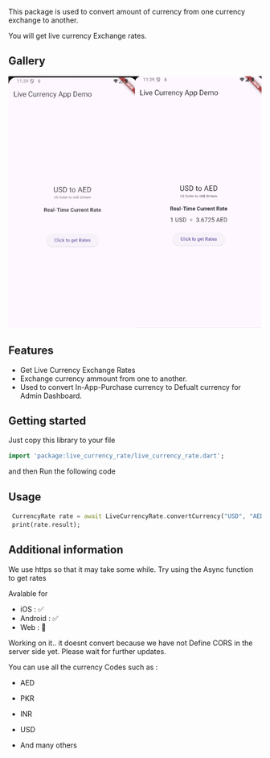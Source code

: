 
This package is used to convert amount of currency from one currency exchange to another.

You will get live currency Exchange rates.

## Gallery

<div style="display:flex">
<code><img height="500px" src="https://raw.githubusercontent.com/XeroDays/live_currency_rate/master/images/Live%20currency%20rate%20app%20start.png"></code> 
<code><img height="500px" src="https://raw.githubusercontent.com/XeroDays/live_currency_rate/master/images/Live%20currency%20app%20process.png"></code>
</div>

## Features

- Get Live Currency Exchange Rates
- Exchange currency ammount from one to another.
- Used to convert In-App-Purchase currency to Defualt currency for Admin Dashboard.

## Getting started


Just copy this library to your file
```dart
import 'package:live_currency_rate/live_currency_rate.dart';
```

and then
Run the following code

## Usage


```dart
 CurrencyRate rate = await LiveCurrencyRate.convertCurrency("USD", "AED", 500);
 print(rate.result);

```

## Additional information

We use https so that it may take some while.
Try using the Async function to get rates

Avalable for
-  iOS        : ✅ 
-  Android    : ✅ 
-  Web        : 🚫

Working on it.. it doesnt convert because we have not Define CORS in the server side yet. 
Please wait for further updates. 



You can use all the currency Codes such as :
- AED
- PKR
- INR
- USD

- And many others
